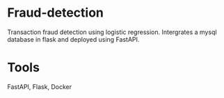 # Fraud-detection
Transaction fraud detection using logistic regression. Intergrates a mysql database in flask and deployed using FastAPI.

# Tools
FastAPI,
Flask,
Docker
